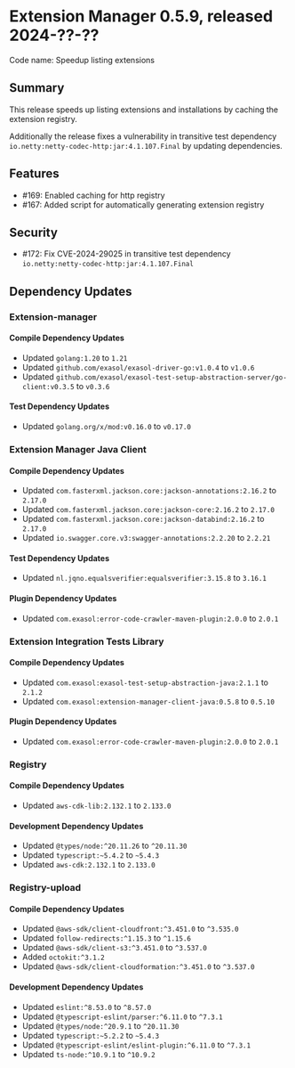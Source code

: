 # Extension Manager 0.5.9, released 2024-??-??

Code name: Speedup listing extensions

## Summary

This release speeds up listing extensions and installations by caching the extension registry.

Additionally the release fixes a vulnerability in transitive test dependency `io.netty:netty-codec-http:jar:4.1.107.Final` by updating dependencies.

## Features

* #169: Enabled caching for http registry
* #167: Added script for automatically generating extension registry

## Security

* #172: Fix CVE-2024-29025 in transitive test dependency `io.netty:netty-codec-http:jar:4.1.107.Final`
## Dependency Updates

### Extension-manager

#### Compile Dependency Updates

* Updated `golang:1.20` to `1.21`
* Updated `github.com/exasol/exasol-driver-go:v1.0.4` to `v1.0.6`
* Updated `github.com/exasol/exasol-test-setup-abstraction-server/go-client:v0.3.5` to `v0.3.6`

#### Test Dependency Updates

* Updated `golang.org/x/mod:v0.16.0` to `v0.17.0`

### Extension Manager Java Client

#### Compile Dependency Updates

* Updated `com.fasterxml.jackson.core:jackson-annotations:2.16.2` to `2.17.0`
* Updated `com.fasterxml.jackson.core:jackson-core:2.16.2` to `2.17.0`
* Updated `com.fasterxml.jackson.core:jackson-databind:2.16.2` to `2.17.0`
* Updated `io.swagger.core.v3:swagger-annotations:2.2.20` to `2.2.21`

#### Test Dependency Updates

* Updated `nl.jqno.equalsverifier:equalsverifier:3.15.8` to `3.16.1`

#### Plugin Dependency Updates

* Updated `com.exasol:error-code-crawler-maven-plugin:2.0.0` to `2.0.1`

### Extension Integration Tests Library

#### Compile Dependency Updates

* Updated `com.exasol:exasol-test-setup-abstraction-java:2.1.1` to `2.1.2`
* Updated `com.exasol:extension-manager-client-java:0.5.8` to `0.5.10`

#### Plugin Dependency Updates

* Updated `com.exasol:error-code-crawler-maven-plugin:2.0.0` to `2.0.1`

### Registry

#### Compile Dependency Updates

* Updated `aws-cdk-lib:2.132.1` to `2.133.0`

#### Development Dependency Updates

* Updated `@types/node:^20.11.26` to `^20.11.30`
* Updated `typescript:~5.4.2` to `~5.4.3`
* Updated `aws-cdk:2.132.1` to `2.133.0`

### Registry-upload

#### Compile Dependency Updates

* Updated `@aws-sdk/client-cloudfront:^3.451.0` to `^3.535.0`
* Updated `follow-redirects:^1.15.3` to `^1.15.6`
* Updated `@aws-sdk/client-s3:^3.451.0` to `^3.537.0`
* Added `octokit:^3.1.2`
* Updated `@aws-sdk/client-cloudformation:^3.451.0` to `^3.537.0`

#### Development Dependency Updates

* Updated `eslint:^8.53.0` to `^8.57.0`
* Updated `@typescript-eslint/parser:^6.11.0` to `^7.3.1`
* Updated `@types/node:^20.9.1` to `^20.11.30`
* Updated `typescript:~5.2.2` to `~5.4.3`
* Updated `@typescript-eslint/eslint-plugin:^6.11.0` to `^7.3.1`
* Updated `ts-node:^10.9.1` to `^10.9.2`
